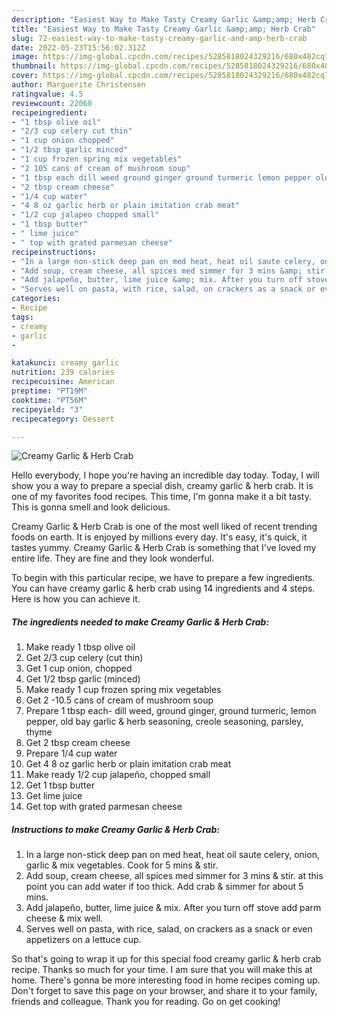 ```yaml
---
description: "Easiest Way to Make Tasty Creamy Garlic &amp;amp; Herb Crab"
title: "Easiest Way to Make Tasty Creamy Garlic &amp;amp; Herb Crab"
slug: 72-easiest-way-to-make-tasty-creamy-garlic-and-amp-herb-crab
date: 2022-05-23T15:56:02.312Z
image: https://img-global.cpcdn.com/recipes/5285818024329216/680x482cq70/creamy-garlic-herb-crab-recipe-main-photo.jpg
thumbnail: https://img-global.cpcdn.com/recipes/5285818024329216/680x482cq70/creamy-garlic-herb-crab-recipe-main-photo.jpg
cover: https://img-global.cpcdn.com/recipes/5285818024329216/680x482cq70/creamy-garlic-herb-crab-recipe-main-photo.jpg
author: Marguerite Christensen
ratingvalue: 4.5
reviewcount: 22060
recipeingredient:
- "1 tbsp olive oil"
- "2/3 cup celery cut thin"
- "1 cup onion chopped"
- "1/2 tbsp garlic minced"
- "1 cup frozen spring mix vegetables"
- "2 105 cans of cream of mushroom soup"
- "1 tbsp each dill weed ground ginger ground turmeric lemon pepper old bay garlic  herb seasoning creole seasoning parsley thyme"
- "2 tbsp cream cheese"
- "1/4 cup water"
- "4 8 oz garlic herb or plain imitation crab meat"
- "1/2 cup jalapeo chopped small"
- "1 tbsp butter"
- " lime juice"
- " top with grated parmesan cheese"
recipeinstructions:
- "In a large non-stick deep pan on med heat, heat oil saute celery, onion, garlic &amp; mix vegetables. Cook for 5 mins &amp; stir."
- "Add soup, cream cheese, all spices med simmer for 3 mins &amp; stir. at this point you can add water if too thick. Add crab &amp; simmer for about 5 mins."
- "Add jalapeño, butter, lime juice &amp; mix. After you turn off stove add parm cheese &amp; mix well."
- "Serves well on pasta, with rice, salad, on crackers as a snack or even appetizers on a lettuce cup."
categories:
- Recipe
tags:
- creamy
- garlic
- 

katakunci: creamy garlic  
nutrition: 239 calories
recipecuisine: American
preptime: "PT19M"
cooktime: "PT56M"
recipeyield: "3"
recipecategory: Dessert

---
```



![Creamy Garlic &amp; Herb Crab](https://img-global.cpcdn.com/recipes/5285818024329216/680x482cq70/creamy-garlic-herb-crab-recipe-main-photo.jpg)

Hello everybody, I hope you're having an incredible day today. Today, I will show you a way to prepare a special dish, creamy garlic &amp; herb crab. It is one of my favorites food recipes. This time, I'm gonna make it a bit tasty. This is gonna smell and look delicious.

Creamy Garlic &amp; Herb Crab is one of the most well liked of recent trending foods on earth. It is enjoyed by millions every day. It's easy, it's quick, it tastes yummy. Creamy Garlic &amp; Herb Crab is something that I've loved my entire life. They are fine and they look wonderful.




To begin with this particular recipe, we have to prepare a few ingredients. You can have creamy garlic &amp; herb crab using 14 ingredients and 4 steps. Here is how you can achieve it.

<!--inarticleads1-->

##### The ingredients needed to make Creamy Garlic &amp; Herb Crab:

1. Make ready 1 tbsp olive oil
1. Get 2/3 cup celery (cut thin)
1. Get 1 cup onion, chopped
1. Get 1/2 tbsp garlic (minced)
1. Make ready 1 cup frozen spring mix vegetables
1. Get 2 -10.5 cans of cream of mushroom soup
1. Prepare 1 tbsp each- dill weed, ground ginger, ground turmeric, lemon pepper, old bay garlic &amp; herb seasoning, creole seasoning, parsley, thyme
1. Get 2 tbsp cream cheese
1. Prepare 1/4 cup water
1. Get 4 8 oz garlic herb or plain imitation crab meat
1. Make ready 1/2 cup jalapeño, chopped small
1. Get 1 tbsp butter
1. Get  lime juice
1. Get  top with grated parmesan cheese




<!--inarticleads2-->

##### Instructions to make Creamy Garlic &amp; Herb Crab:

1. In a large non-stick deep pan on med heat, heat oil saute celery, onion, garlic &amp; mix vegetables. Cook for 5 mins &amp; stir.
1. Add soup, cream cheese, all spices med simmer for 3 mins &amp; stir. at this point you can add water if too thick. Add crab &amp; simmer for about 5 mins.
1. Add jalapeño, butter, lime juice &amp; mix. After you turn off stove add parm cheese &amp; mix well.
1. Serves well on pasta, with rice, salad, on crackers as a snack or even appetizers on a lettuce cup.




So that's going to wrap it up for this special food creamy garlic &amp; herb crab recipe. Thanks so much for your time. I am sure that you will make this at home. There's gonna be more interesting food in home recipes coming up. Don't forget to save this page on your browser, and share it to your family, friends and colleague. Thank you for reading. Go on get cooking!
